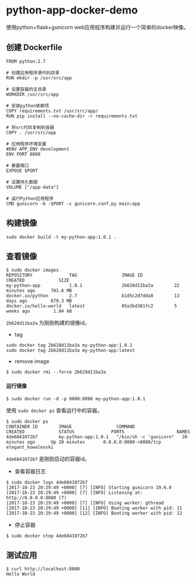 # python-app-docker-demo
使用python+flask+gunicorn web应用程序构建并运行一个简单的docker映像。

## 创建 Dockerfile

```
FROM python:2.7

# 创建应用程序源代码目录
RUN mkdir -p /usr/src/app

# 设置容器的主目录
WORKDIR /usr/src/app

# 安装python依赖项
COPY requirements.txt /usr/src/app/
RUN pip install --no-cache-dir -r requirements.txt

# 将src代码复制到容器
COPY . /usr/src/app

# 应用程序环境变量
#ENV APP_ENV development
ENV PORT 8080

# 暴露端口
EXPOSE $PORT

# 设置持久数据
VOLUME ["/app-data"]

# 运行Python应用程序
CMD gunicorn -b :$PORT -c gunicorn.conf.py main:app
```

## 构建镜像
```
sudo docker build -t my-python-app:1.0.1 .
```

## 查看镜像
```
$ sudo docker images
REPOSITORY              TAG                 IMAGE ID            CREATED             SIZE
my-python-app           1.0.1               2b628d11ba3a        22 minutes ago      701.6 MB
docker.io/python        2.7                 b1d5c2d7dda8        13 days ago         679.3 MB
docker.io/hello-world   latest              05a3bd381fc2        5 weeks ago         1.84 kB
```

`2b628d11ba3a` 为刚刚构建的镜像id。

+ tag 
```
sudo docker tag 2b628d11ba3a my-python-app:1.0.1
sudo docker tag 2b628d11ba3a my-python-app:latest
```

+ remove image
```
$ sudo docker rmi --force 2b628d11ba3a
```

#### 运行镜像
```
$ sudo docker run -d -p 8080:8080 my-python-app:1.0.1
```

使用 `sudo docker ps` 查看运行中的容器。
```
$ sudo docker ps
CONTAINER ID        IMAGE                 COMMAND                  CREATED             STATUS              PORTS                    NAMES
4de6041072b7        my-python-app:1.0.1   "/bin/sh -c 'gunicorn"   20 minutes ago      Up 20 minutes       0.0.0.0:8080->8080/tcp   elegant_kowalevski
```

`4de6041072b7` 是刚刚启动的容器id。

+ 查看容器日志
```
$ sudo docker logs 4de6041072b7
[2017-10-23 20:29:49 +0000] [7] [INFO] Starting gunicorn 19.6.0
[2017-10-23 20:29:49 +0000] [7] [INFO] Listening at: http://0.0.0.0:8080 (7)
[2017-10-23 20:29:49 +0000] [7] [INFO] Using worker: gthread
[2017-10-23 20:29:49 +0000] [11] [INFO] Booting worker with pid: 11
[2017-10-23 20:29:49 +0000] [12] [INFO] Booting worker with pid: 12

```

+ 停止容器
```
$ sudo docker stop 4de6041072b7
```

## 测试应用
```
$ curl http://localhost:8080
Hello World
```
